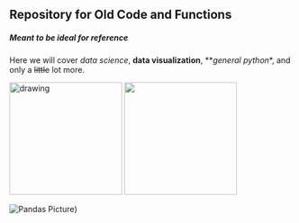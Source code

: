 ## Repository for Old Code and Functions   

##### Meant to be ideal for reference   

Here we will cover *data science*, **data visualization**, **_general python_*, and only a ~~little~~ lot more.   









<img src="drawing.jpg" alt="drawing" width="200"/>
<img src="https://ih1.redbubble.net/image.5180697688.0966/st,small,507x507-pad,600x600,f8f8f8.u1.jpg" width="200" height="200" />

![Pandas Picture](https://ih1.redbubble.net/image.5180697688.0966/st,small,507x507-pad,600x600,f8f8f8.u1.jpg))

